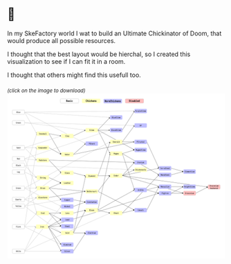 # 🐥

In my SkeFactory world I wat to build an Ultimate Chickinator of Doom, that would produce all possible resources.

I thought that the best layout would be hierchal, so I created this visualization to see if I can fit it in a room.

I thought that others might find this usefull too.

<sub><i>(click on the image to download)</i></sub>
[![tree](https://github.com/Otann/chick-tree/raw/master/chickens.png)](https://github.com/Otann/chick-tree/raw/master/chickens.png)
